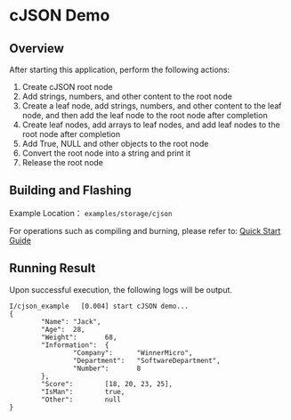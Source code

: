 # cJSON Demo

## Overview

After starting this application, perform the following actions:
1. Create cJSON root node
2. Add strings, numbers, and other content to the root node
3. Create a leaf node, add strings, numbers, and other content to the leaf node, and then add the leaf node to the root node after completion
4. Create leaf nodes, add arrays to leaf nodes, and add leaf nodes to the root node after completion
5. Add True, NULL and other objects to the root node
6. Convert the root node into a string and print it
7. Release the root node


## Building and Flashing

Example Location： `examples/storage/cjson`

For operations such as compiling and burning, please refer to: [Quick Start Guide](https://doc.winnermicro.net/w800/en/2.2-beta.2/get_started/index.html)

## Running Result

Upon successful execution, the following logs will be output.

```
I/cjson_example   [0.004] start cJSON demo...
{
        "Name": "Jack",
        "Age":  28,
        "Weight":       68,
        "Information":  {
                "Company":      "WinnerMicro",
                "Department":   "SoftwareDepartment",
                "Number":       8
        },
        "Score":        [18, 20, 23, 25],
        "IsMan":        true,
        "Other":        null
}
```
